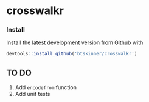 # crosswalkr

### Install

Install the latest development version from Github with

```r
devtools::install_github('btskinner/crosswalkr')
```

## TO DO

1. Add `encodefrom` function
2. Add unit tests

